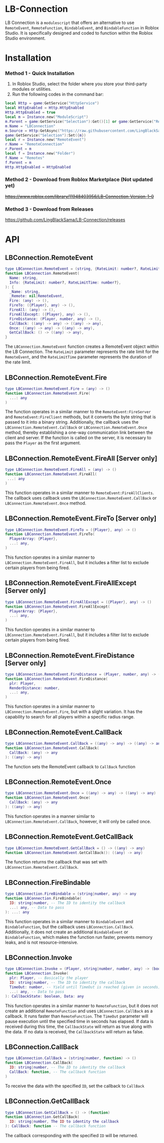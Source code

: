 # LB-Connection
LB Connection is a `modulescript` that offers an alternative to use `RemoteEvent`, `RemoteFunction`, `BindableEvent`, and `BindableFunction` in Roblox Studio. It is specifically designed and coded to function within the Roblox Studio environment.

# Installation
### Method 1 - Quick Installation
1. In Roblox Studio, select the folder where you store your third-party modules or utilities.
2. Run the following codes in the command bar:
```lua
local Http = game:GetService("HttpService")
local HttpEnabled = Http.HttpEnabled
Http.HttpEnabled = true
local m = Instance.new("ModuleScript")
m.Parent = game:GetService("Selection"):Get()[1] or game:GetService("ReplicatedStorage")
m.Name = "LBConnection"
m.Source = Http:GetAsync("https://raw.githubusercontent.com/LingBlackSama/LB-Connection/main/LBConnection.lua")
game:GetService("Selection"):Set({m})
local r = Instance.new("RemoteEvent")
r.Name = "RemoteConnection"
r.Parent = m
local f = Instance.new("Folder")
f.Name = "Remotes"
f.Parent = m
Http.HttpEnabled = HttpEnabled
```

### Method 2 - Download from Roblox Marketplace (Not updated yet)
~~https://www.roblox.com/library/11948403956/LB-Connection-Version-1-0~~

### Method 3 - Download from Releases
https://github.com/LingBlackSama/LB-Connection/releases

  
# API
## LBConnection.RemoteEvent
```lua
type LBConnection.RemoteEvent = (string, {RateLimit: number?, RateLimitTime: number?}) -> any
function LBConnection.RemoteEvent(
  Name: string,
  Info: {RateLimit: number?, RateLimitTime: number?},
): {
  _Name: string,
  _Remote: nil|RemoteEvent,
  Fire: (any) -> (),
  FireTo: ({Player}, any) -> (),
  FireAll: (any) -> (),
  FireAllExcept: ({Player}, any) -> (),
  FireDistance: (Player, number, any) -> (),
  CallBack: ((any) -> any) -> ((any) -> any),
  Once: ((any) -> any) -> ((any) -> any),
  GetCallBack: () -> ((any) -> any),
}
```
The `LBConnection.RemoteEvent` function creates a RemoteEvent object within the LB Connection. The `RateLimit` parameter represents the rate limit for the `RemoteEvent`, and the `RateLimitTime` parameter represents the duration of the rate limit.

## LBConnection.RemoteEvent.Fire
```lua
type LBConnection.RemoteEvent.Fire = (any) -> ()
function LBConnection.RemoteEvent.Fire(
  ...: any
)
```
The function operates in a similar manner to the `RemoteEvent:FireServer` and `RemoteEvent:FireClient` methods, but it converts the byte string that is passed to it into a binary string. Additionally, the callback uses the `LBConnection.RemoteEvent.CallBack` or `LBConnection.RemoteEvent.Once` method, thereby establishing a one-way communication link between the client and server. If the function is called on the server, it is necessary to pass the `Player` as the first argument.

## LBConnection.RemoteEvent.FireAll [Server only]
```lua
type LBConnection.RemoteEvent.FireAll = (any) -> ()
function LBConnection.RemoteEvent.FireAll(
 ...: any
)
```
This function operates in a similar manner to `RemoteEvent:FireAllClients`. The callback uses callback uses the `LBConnection.RemoteEvent.CallBack` or `LBConnection.RemoteEvent.Once` method.

## LBConnection.RemoteEvent.FireTo [Server only]
```lua
type LBConnection.RemoteEvent.FireTo = ({Player}, any) -> ()
function LBConnection.RemoteEvent.FireTo(
  PlayerArray: {Player},
  ...: any,
)
```
This function operates in a similar manner to `LBConnection.RemoteEvent.FireAll`, but it includes a filter list to exclude certain players from being fired.

## LBConnection.RemoteEvent.FireAllExcept [Server only]
```lua
type LBConnection.RemoteEvent.FireAllExcept = ({Player}, any) -> ()
function LBConnection.RemoteEvent.FireAllExcept(
  PlayerArray: {Player},
  ...: any,
)
```
This function operates in a similar manner to `LBConnection.RemoteEvent.FireAll`, but it includes a filter list to exclude certain players from being fired.


## LBConnection.RemoteEvent.FireDistance [Server only]
```lua
type LBConnection.RemoteEvent.FireDistance = (Player, number, any) -> ()
function LBConnection.RemoteEvent.FireDistance(
  plr: Player,
  RenderDistance: number,
  ...: any,
)
```
This function operates in a similar manner to `LBConnection.RemoteEvent.Fire`, but with a slight variation. It has the capability to search for all players within a specific radius range.

## LBConnection.RemoteEvent.CallBack
```lua
type LBConnection.RemoteEvent.CallBack = ((any) -> any) -> ((any) -> any)
function LBConnection.RemoteEvent.CallBack(
  CallBack: (any) -> any
): ((any) -> any)
```
The function sets the RemoteEvent callback to `CallBack` function

## LBConnection.RemoteEvent.Once
```lua
type LBConnection.RemoteEvent.Once = ((any) -> any) -> ((any) -> any)
function LBConnection.RemoteEvent.Once(
  CallBack: (any) -> any
): ((any) -> any)
```
This function operates in a manner similar to `LBConnection.RemoteEvent.CallBack`, however, it will only be called once.

## LBConnection.RemoteEvent.GetCallBack
```lua
type LBConnection.RemoteEvent.GetCallBack = () -> ((any) -> any)
function LBConnection.RemoteEvent.GetCallBack(): ((any) -> any)
```
The function returns the callback that was set with `LBConnection.RemoteEvent.CallBack`.

## LBConnection.FireBindable
```lua
type LBConnection.FireBindable = (string|number, any) -> any
function LBConnection.FireBindable(
  ID: string|number, -- The ID to identity the callback
  ...: any, -- Data to pass
): ...: any
```
This function operates in a similar manner to `BindableEvent` and `BindableFunction`, but the callback uses `LBConnection.CallBack`. Additionally, it does not create an additional `BindableEvent` or `BindableFunction`, which makes the function run faster, prevents memory leaks, and is not resource-intensive.

## LBConnection.Invoke
```lua
type LBConnection.Invoke = (Player, string|number, number, any) -> (boolean, any)
function LBConnection.Invoke(
  plr: Player, -- Basically the player
  ID: string|number, -- The ID to identity the callback
  TimeOut: number, -- Yield until TimeOut is reached (given in seconds).
  ...: any, -- Data to pass
): CallbackState: boolean, Data: any
```
This function operates in a similar manner to `RemoteFunction`, but it does not create an additional `RemoteFunction` and uses `LBConnection.CallBack` as a callback. It runs faster than `RemoteFunction`. The `TimeOut` parameter will pause execution until the specified time in seconds has elapsed. If data is received during this time, the `CallbackState` will return as true along with the data. If no data is received, the `CallbackState` will return as false.

## LBConnection.CallBack
```lua
type LBConnection.CallBack = (string|number, function) -> ()
function LBConnection.CallBack(
  ID: string|number, -- The ID to identity the callback
  CallBack: function, -- The callback function
)
```
To receive the data with the specified `ID`, set the callback to `CallBack`

## LBConnection.GetCallBack
```lua
type LBConnection.GetCallBack = () -> (function)
function LBConnection.GetCallBack(
  ID: string|number, The ID to identity the callback
): CallBack: function -- The callback function
```
The callback corresponding with the specified `ID` will be returned.

